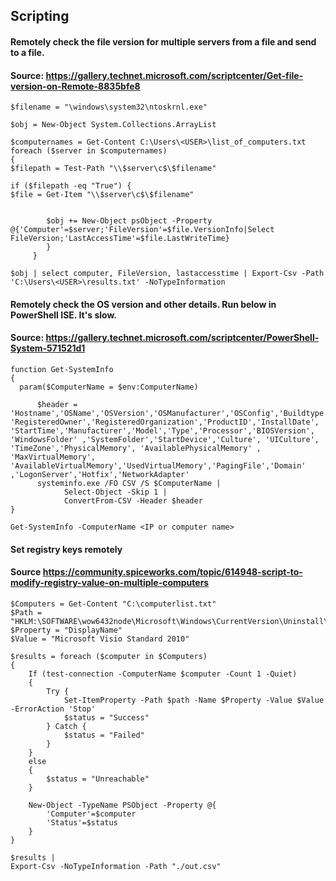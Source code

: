 ## Scripting

#### Remotely check the file version for multiple servers from a file and send to a file.
#### Source: https://gallery.technet.microsoft.com/scriptcenter/Get-file-version-on-Remote-8835bfe8

```
$filename = "\windows\system32\ntoskrnl.exe" 
 
$obj = New-Object System.Collections.ArrayList 
 
$computernames = Get-Content C:\Users\<USER>\list_of_computers.txt
foreach ($server in $computernames) 
{ 
$filepath = Test-Path "\\$server\c$\$filename" 
 
if ($filepath -eq "True") { 
$file = Get-Item "\\$server\c$\$filename" 
 
     
        $obj += New-Object psObject -Property @{'Computer'=$server;'FileVersion'=$file.VersionInfo|Select FileVersion;'LastAccessTime'=$file.LastWriteTime} 
        } 
     } 
     
$obj | select computer, FileVersion, lastaccesstime | Export-Csv -Path 'C:\Users\<USER>\results.txt' -NoTypeInformation 
```



#### Remotely check the OS version and other details. Run below in PowerShell ISE. It's slow.
#### Source: https://gallery.technet.microsoft.com/scriptcenter/PowerShell-System-571521d1

```
function Get-SystemInfo 
{ 
  param($ComputerName = $env:ComputerName) 
  
      $header = 'Hostname','OSName','OSVersion','OSManufacturer','OSConfig','Buildtype', 'RegisteredOwner','RegisteredOrganization','ProductID','InstallDate', 'StartTime','Manufacturer','Model','Type','Processor','BIOSVersion', 'WindowsFolder' ,'SystemFolder','StartDevice','Culture', 'UICulture', 'TimeZone','PhysicalMemory', 'AvailablePhysicalMemory' , 'MaxVirtualMemory', 'AvailableVirtualMemory','UsedVirtualMemory','PagingFile','Domain' ,'LogonServer','Hotfix','NetworkAdapter' 
      systeminfo.exe /FO CSV /S $ComputerName |  
            Select-Object -Skip 1 |  
            ConvertFrom-CSV -Header $header 
} 

Get-SystemInfo -ComputerName <IP or computer name>
```


#### Set registry keys remotely
#### Source https://community.spiceworks.com/topic/614948-script-to-modify-registry-value-on-multiple-computers

```
$Computers = Get-Content "C:\computerlist.txt"
$Path = "HKLM:\SOFTWARE\wow6432node\Microsoft\Windows\CurrentVersion\Uninstall\Office14.visio"
$Property = "DisplayName"
$Value = "Microsoft Visio Standard 2010"

$results = foreach ($computer in $Computers)
{
    If (test-connection -ComputerName $computer -Count 1 -Quiet)
    {
        Try {
            Set-ItemProperty -Path $path -Name $Property -Value $Value -ErrorAction 'Stop'
            $status = "Success"
        } Catch {
            $status = "Failed"
        }
    }
    else
    {   
        $status = "Unreachable"
    }
    
    New-Object -TypeName PSObject -Property @{
        'Computer'=$computer
        'Status'=$status
    }
}

$results |
Export-Csv -NoTypeInformation -Path "./out.csv"
```
